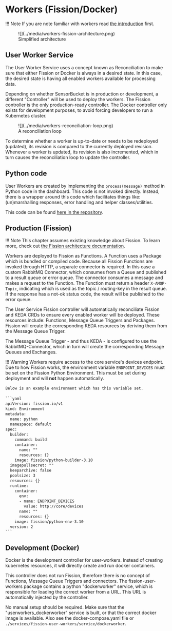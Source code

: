 # Workers (Fission/Docker)

!!! Note
    If you are note familiar with workers read [the introduction](/creating-workers) first.

<figure markdown>
![](../media/workers-fission-architecture.png)
<figcaption>Simplified architecture</figcaption>
</figure>

## User Worker Service

The User Worker Service uses a concept known as Reconciliation to make sure that either Fission or Docker is always in a desired state.
In this case, the desired state is having all enabled workers available for processing data.

Depending on whether SensorBucket is in production or development, a different "Controller" will be used to deploy the workers.
The Fission controller is the only production-ready controller. The Docker controller only exists for development purposes, to avoid forcing developers to run a Kubernetes cluster.

<figure markdown>
![](../media/workers-reconciliation-loop.png)
<figcaption>A reconciliation loop</figcaption>
</figure>

To determine whether a worker is up-to-date or needs to be redeployed (updated), its revision is compared to the currently deployed revision.
Whenever a worker is updated, its revision is also incremented, which in turn causes the reconciliation loop to update the controller.

## Python code

User Workers are created by implementing the `process(message)` method in Python code in the dashboard. This code is not invoked directly. Instead, there is a wrapper around this code which facilitates things like: (un)marshalling responses, error handling and helper classes/utilities.

This code can be found [here in the repository](https://github.com/sensorbucket/SensorBucket/blob/main/services/fission-user-workers/service/python/base.py).

## Production (Fission)

!!! Note
    This chapter assumes existing knowledge about Fission. To learn more, check out [the Fission architecture documentation](https://fission.io/docs/architecture/).

Workers are deployed to Fission as Functions. A Function uses a Package which is bundled or compiled code. Because all Fission Functions are invoked through HTTP, a separate connector is required. In this case a custom RabbitMQ Connector, which consumes from a Queue and published to a result queue or error queue. The connector consumes a message and makes a request to the Function. The Function must return a header `X-AMQP-Topic`, indicating which is used as the topic / routing-key in the result queue. If the response has a not-ok status code, the result will be published to the error queue.

The User Service Fission controller will automatically reconciliate Fission and KEDA CRDs to ensure every enabled worker will be deployed. These resources include: Functions, Message Queue Triggers and Packages. Fission will create the corresponding KEDA resources by deriving them from the Message Queue Trigger.

The Message Queue Trigger - and thus KEDA - is configured to use the RabbitMQ-Connector, which in turn will create the corresponding Message Queues and Exchanges.

!!! Warning
    Workers require access to the core service's devices endpoint. Due to how Fission works, the environment variable `ENDPOINT_DEVICES` must be set on the Fission Python Environment. This must be set during deployment and will **not** happen automatically.

    Below is an example environment which has this variable set.

    ```yaml
    apiVersion: fission.io/v1
    kind: Environment
    metadata:
      name: python
      namespace: default
    spec:
      builder:
        command: build
        container:
          name: ""
          resources: {}
        image: fission/python-builder-3.10
      imagepullsecret: ""
      keeparchive: false
      poolsize: 3
      resources: {}
      runtime:
        container:
          env:
          - name: ENDPOINT_DEVICES
            value: http://core/devices
          name: ""
          resources: {}
        image: fission/python-env-3.10
      version: 2
    ```


## Development (Docker)

Docker is the development controller for user-workers. Instead of creating kubernetes resources, it will directly create and run docker containers. 

This controller does not run Fission, therefore there is no concept of Functions, Message Queue Triggers and connectors. The fission-user-workers package contains a python "dockerworker" service, which is responsible for loading the correct worker from a URL. This URL is automatically injected by the controller. 

No manual setup should be required. Make sure that the "userworkers_dockerworker" service is built, or that the correct docker image is available. Also see the docker-compose.yaml file or `./services/fission-user-workers/service/dockerworker`.
